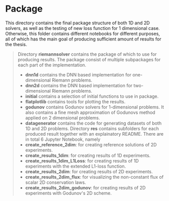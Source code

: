 # Package
This directory contains the final package structure of both 1D and 2D solvers, as well as 
the testing of new loss function for 1 dimensional case. Otherwise, this folder contains 
different notebooks for different purposes, all of which has the main goal of producing 
sufficient amount of results for the thesis.

> Directory **riemannsolver** contains the package of which to use for producing results. 
	The package consist of multiple subpackages for each part of the implementation.
> * **dnn1d** contains the DNN based implementation for one-dimensional Riemann 
	problems.
> * **dnn2d** contains the DNN based implementation for two-dimensional Riemann 
	problems.
> * **initial** contains a selection of initial functions to use in package.
> * **flatplotlib** contains tools for plotting the results.
> * **godunov** contains Godunov solvers for 1-dimensional problems. It also 
	contains a fine mesh approximation of Godunovs method applied on 2 dimensional 
	problems.
> * **datagenerator** contains the code for generating datasets of both 1D and 2D 
        problems.
> Directory **res** contains subfolders for each produced result together with an 
	explainatory README.
> There are in total 6 Jupyter Notebook, namely
> * **create_reference_2dim**: for creating reference solutions of 2D experiments.
> * **create_results_1dim**: for creating results of 1D experiments.
> * **create_results_1dim_L1Loss**: for creating results of 1D experiments with the 
	extended L1-loss function.
> * **create_results_2dim**: for creating results of 2D experiments.
> * **create_results_2dim_flux**: for visualizing the non-constant flux of scalar 2D
	conservation laws.
> * **create_results_2dim_godunov**: for creating results of 2D experiments with Godunov's
	2D scheme.
